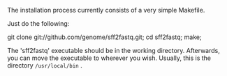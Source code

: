 The installation process currently consists of a very simple Makefile.

Just do the following:

  git clone git://github.com/genome/sff2fastq.git;
  cd sff2fastq;
  make; 

The 'sff2fastq' executable should be in the working directory.
Afterwards, you can move the executable to wherever you wish. Usually,
this is the directory `/usr/local/bin` .
